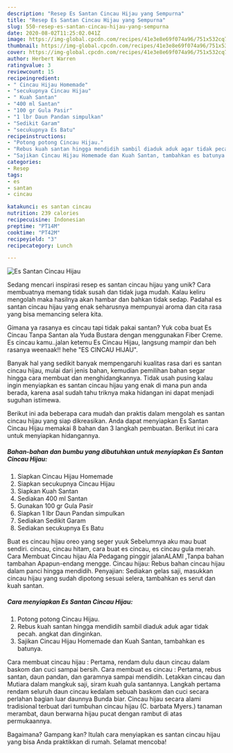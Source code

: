 ```yaml
---
description: "Resep Es Santan Cincau Hijau yang Sempurna"
title: "Resep Es Santan Cincau Hijau yang Sempurna"
slug: 550-resep-es-santan-cincau-hijau-yang-sempurna
date: 2020-08-02T11:25:02.041Z
image: https://img-global.cpcdn.com/recipes/41e3e8e69f074a96/751x532cq70/es-santan-cincau-hijau-foto-resep-utama.jpg
thumbnail: https://img-global.cpcdn.com/recipes/41e3e8e69f074a96/751x532cq70/es-santan-cincau-hijau-foto-resep-utama.jpg
cover: https://img-global.cpcdn.com/recipes/41e3e8e69f074a96/751x532cq70/es-santan-cincau-hijau-foto-resep-utama.jpg
author: Herbert Warren
ratingvalue: 3
reviewcount: 15
recipeingredient:
- " Cincau Hijau Homemade"
- "secukupnya Cincau Hijau"
- " Kuah Santan"
- "400 ml Santan"
- "100 gr Gula Pasir"
- "1 lbr Daun Pandan simpulkan"
- "Sedikit Garam"
- "secukupnya Es Batu"
recipeinstructions:
- "Potong potong Cincau Hijau."
- "Rebus kuah santan hingga mendidih sambil diaduk aduk agar tidak pecah. angkat dan dinginkan."
- "Sajikan Cincau Hijau Homemade dan Kuah Santan, tambahkan es batunya."
categories:
- Resep
tags:
- es
- santan
- cincau

katakunci: es santan cincau 
nutrition: 239 calories
recipecuisine: Indonesian
preptime: "PT14M"
cooktime: "PT42M"
recipeyield: "3"
recipecategory: Lunch

---
```



![Es Santan Cincau Hijau](https://img-global.cpcdn.com/recipes/41e3e8e69f074a96/751x532cq70/es-santan-cincau-hijau-foto-resep-utama.jpg)

Sedang mencari inspirasi resep es santan cincau hijau yang unik? Cara membuatnya memang tidak susah dan tidak juga mudah. Kalau keliru mengolah maka hasilnya akan hambar dan bahkan tidak sedap. Padahal es santan cincau hijau yang enak seharusnya mempunyai aroma dan cita rasa yang bisa memancing selera kita.

Gimana ya rasanya es cincau tapi tidak pakai santan? Yuk coba buat Es Cincau Tanpa Santan ala Yuda Bustara dengan menggunakan Fiber Creme. Es cincau kamu..jalan ketemu Es Cincau Hijau, langsung mampir dan beh rasanya weenaak!! hehe &#34;ES CINCAU HIJAU&#34;.

Banyak hal yang sedikit banyak mempengaruhi kualitas rasa dari es santan cincau hijau, mulai dari jenis bahan, kemudian pemilihan bahan segar hingga cara membuat dan menghidangkannya. Tidak usah pusing kalau ingin menyiapkan es santan cincau hijau yang enak di mana pun anda berada, karena asal sudah tahu triknya maka hidangan ini dapat menjadi suguhan istimewa.


Berikut ini ada beberapa cara mudah dan praktis dalam mengolah es santan cincau hijau yang siap dikreasikan. Anda dapat menyiapkan Es Santan Cincau Hijau memakai 8 bahan dan 3 langkah pembuatan. Berikut ini cara untuk menyiapkan hidangannya.

<!--inarticleads1-->

##### Bahan-bahan dan bumbu yang dibutuhkan untuk menyiapkan Es Santan Cincau Hijau:

1. Siapkan  Cincau Hijau Homemade
1. Siapkan secukupnya Cincau Hijau
1. Siapkan  Kuah Santan
1. Sediakan 400 ml Santan
1. Gunakan 100 gr Gula Pasir
1. Siapkan 1 lbr Daun Pandan simpulkan
1. Sediakan Sedikit Garam
1. Sediakan secukupnya Es Batu


Buat es cincau hijau oreo yang seger yuuk Sebelumnya aku mau buat sendiri. cincau, cincau hitam, cara buat es cincau, es cincau gula merah. Cara Membuat Cincau hijau Ala Pedagang pinggir jalanALAMI ,Tanpa bahan tambahan Apapun-endang mengge. Cincau hijau: Rebus bahan cincau hijau dalam panci hingga mendidih. Penyajian: Sediakan gelas saji, masukkan cincau hijau yang sudah dipotong sesuai selera, tambahkan es serut dan kuah santan. 

<!--inarticleads2-->

##### Cara menyiapkan Es Santan Cincau Hijau:

1. Potong potong Cincau Hijau.
1. Rebus kuah santan hingga mendidih sambil diaduk aduk agar tidak pecah. angkat dan dinginkan.
1. Sajikan Cincau Hijau Homemade dan Kuah Santan, tambahkan es batunya.


Cara membuat cincau hijau : Pertama, rendam dulu daun cincau dalam baskom dan cuci sampai bersih. Cara membuat es cincau : Pertama, rebus santan, daun pandan, dan garamnya sampai mendidih. Letakkan cincau dan Mutiara dalam mangkuk saji, siram kuah gula santannya. Langkah pertama rendam seluruh daun cincau kedalam sebuah baskom dan cuci secara perlahan bagian luar daunnya Bunda biar. Cincau hijau secara alami tradisional terbuat dari tumbuhan cincau hijau (C. barbata Myers.) tanaman merambat, daun berwarna hijau pucat dengan rambut di atas permukaannya. 

Bagaimana? Gampang kan? Itulah cara menyiapkan es santan cincau hijau yang bisa Anda praktikkan di rumah. Selamat mencoba!
